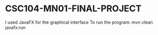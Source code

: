 # CSC104-MN01-FINAL-PROJECT
I used JavaFX for the graphical interface
To run the program: mvn clean javafx:run
